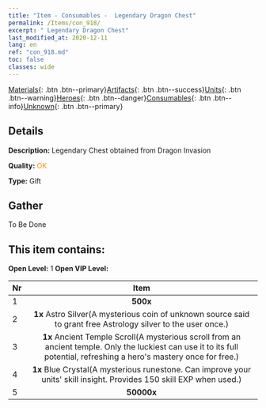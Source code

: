 ```yaml
---
title: "Item - Consumables -  Legendary Dragon Chest"
permalink: /Items/con_918/
excerpt: " Legendary Dragon Chest"
last_modified_at: 2020-12-11
lang: en
ref: "con_918.md"
toc: false
classes: wide
---
```

 [Materials](/Items/){: .btn .btn--primary}[Artifacts](/Items/Artifacts/){: .btn .btn--success}[Units](/Items/Units/){: .btn .btn--warning}[Heroes](/Items/Heroes/){: .btn .btn--danger}[Consumables](/Items/Consumables/){: .btn .btn--info}[Unknown](/Items/Unknown/){: .btn .btn--primary}

## Details
 **Description:** Legendary Chest obtained from Dragon Invasion

 **Quality:** <span style="color: #FF8C00">OK</span>

 **Type:** Gift

## Gather

  To Be Done

## This item contains:

 **Open Level:** 1
 **Open VIP Level:** 

  | Nr |      Item    |
  |:---|:------------:|
  | 1 |  **500x** <i class="fas fa-gem"/> | 
  | 2 |  **1x** Astro Silver(A mysterious coin of unknown source said to grant free Astrology silver to the user once.) | 
  | 3 |  **1x** Ancient Temple Scroll(A mysterious scroll from an ancient temple. Only the luckiest can use it to its full potential, refreshing a hero's mastery once for free.) | 
  | 4 |  **1x** Blue Crystal(A mysterious runestone. Can improve your units' skill insight. Provides 150 skill EXP when used.) | 
  | 5 |  **50000x** <i class="fas fa-coins"/> | 
